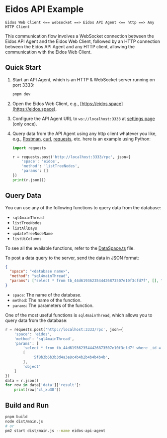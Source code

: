 # Eidos API Example

`Eidos Web Client <== websocket ==> Eidos API Agent <== http ==> Any HTTP Client`

This communication flow involves a WebSocket connection between the Eidos API Agent and the Eidos Web Client, followed by an HTTP connection between the Eidos API Agent and any HTTP client, allowing the communication with the Eidos Web Client.

## Quick Start

1. Start an API Agent, which is an HTTP & WebSocket server running on port 3333:
   ```bash
   pnpm dev
   ```
2. Open the Eidos Web Client, e.g., [https://eidos.space](https://eidos.space).

3. Configure the API Agent URL to `ws://localhost:3333` at [settings page](https://eidos.space/settings/api) (only once).

4. Query data from the API Agent using any http client whatever you like, e.g., [Postman](https://www.postman.com/), [curl](https://curl.se/), [requests](https://docs.python-requests.org/en/latest/), etc. here is an example using Python:

   ```python
   import requests

   r = requests.post('http://localhost:3333/rpc', json={
       'space': 'eidos',
       'method': 'listTreeNodes',
       'params': []
   })
   print(r.json())
   ```

## Query Data

You can use any of the following functions to query data from the database:

- `sql4mainThread`
- `listTreeNodes`
- `listAllDays`
- `updateTreeNodeName`
- `listUiColumns`

To see all the available functions, refer to the [DataSpace.ts](/worker/DataSpace.ts) file.

To post a data query to the server, send the data in JSON format:

```json
{
  "space": "<database name>",
  "method": "sql4mainThread",
  "params": ["select * from tb_44d6193623544426873507e10f3cfd7f", [], "object"]
}
```

- `space`: The name of the database.
- `method`: The name of the function.
- `params`: The parameters of the function.

One of the most useful functions is `sql4mainThread`, which allows you to query data from the database:

```python
r = requests.post('http://localhost:3333/rpc', json={
    'space': 'eidos',
    'method': 'sql4mainThread',
    'params': [
        'select * from tb_44d6193623544426873507e10f3cfd7f where _id = ?;',
        [
            '5f8b3b6b3b3d4a3e8c4b4b2b4b4b4b4b',
        ],
        'object'
    ]
})
data = r.json()
for row in data['data']['result']:
    print(row['cl_xu38'])
```


## Build and Run

```bash
pnpm build
node dist/main.js
# or
pm2 start dist/main.js --name eidos-api-agent
```